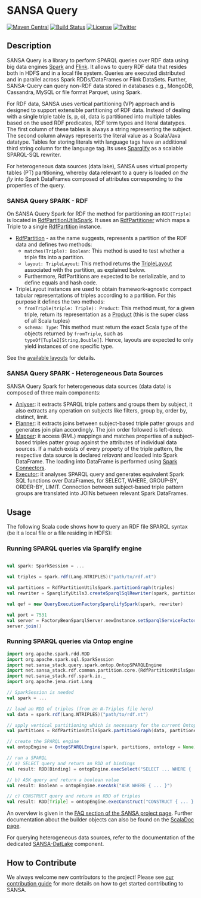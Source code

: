 # SANSA Query
[![Maven Central](https://maven-badges.herokuapp.com/maven-central/net.sansa-stack/sansa-query-parent_2.11/badge.svg)](https://maven-badges.herokuapp.com/maven-central/net.sansa-stack/sansa-query-parent_2.11)
[![Build Status](https://ci.aksw.org/jenkins/job/SANSA-Query/job/develop/badge/icon)](https://ci.aksw.org/jenkins/job/SANSA-Query/job/develop/)
[![License](https://img.shields.io/badge/License-Apache%202.0-blue.svg)](https://opensource.org/licenses/Apache-2.0)
[![Twitter](https://img.shields.io/twitter/follow/SANSA_Stack.svg?style=social)](https://twitter.com/SANSA_Stack)

## Description
SANSA Query is a library to perform SPARQL queries over RDF data using big data engines [Spark](https://spark.apache.org) and [Flink](https://flink.apache.org). It allows to query RDF data that resides both in HDFS and in a local file system. Queries are executed distributed and in parallel across Spark RDDs/DataFrames or Flink DataSets. Further, SANSA-Query can query non-RDF data stored in databases e.g., MongoDB, Cassandra, MySQL or file format Parquet, using Spark.

For RDF data, SANSA uses vertical partitioning (VP) approach and is designed to support extensible partitioning of RDF data. Instead of dealing with a single triple table (s, p, o), data is partitioned into multiple tables based on the used RDF predicates, RDF term types and literal datatypes. The first column of these tables is always a string representing the subject. The second column always represents the literal value as a Scala/Java datatype. Tables for storing literals with language tags have an additional third string column for the language tag. Its uses [Sparqlify](https://github.com/AKSW/Sparqlify) as a scalable SPARQL-SQL rewriter.

For heterogeneous data sources (data lake), SANSA uses virtual property tables (PT) partitioning, whereby data relevant to a query is loaded _on the fly_ into Spark DataFrames composed of attributes corresponding to the properties of the query. 

### SANSA Query SPARK - RDF
On SANSA Query Spark for RDF the method for partitioning an `RDD[Triple]` is located in [RdfPartitionUtilsSpark](https://github.com/SANSA-Stack/SANSA-RDF/blob/develop/sansa-rdf-spark/src/main/scala/net/sansa_stack/rdf/spark/partition/core/RdfPartitionUtilsSpark.scala). It uses an [RdfPartitioner](https://github.com/SANSA-Stack/SANSA-RDF/blob/develop/sansa-rdf-common/src/main/scala/net/sansa_stack/rdf/common/partition/core/RdfPartitioner.scala) which maps a Triple to a single [RdfPartition](https://github.com/SANSA-Stack/SANSA-RDF/blob/develop/sansa-rdf-common/src/main/scala/net/sansa_stack/rdf/common/partition/core/RdfPartition.scala) instance.

* [RdfPartition](https://github.com/SANSA-Stack/SANSA-RDF/blob/develop/sansa-rdf-common/src/main/scala/net/sansa_stack/rdf/common/partition/core/RdfPartition.scala) - as the name suggests, represents a partition of the RDF data and defines two methods:
  * `matches(Triple): Boolean`: This method is used to test whether a triple fits into a partition.
  * `layout: TripleLayout`: This method returns the [TripleLayout](https://github.com/SANSA-Stack/SANSA-RDF/blob/develop/sansa-rdf-common/src/main/scala/net/sansa_stack/rdf/common/partition/layout/TripleLayout.scala) associated with the partition, as explained below.
  * Furthermore, RdfPartitions are expected to be serializable, and to define equals and hash code.
* TripleLayout instances are used to obtain framework-agnostic compact tabular representations of triples according to a partition. For this purpose it defines the two methods:
  * `fromTriple(triple: Triple): Product`: This method must, for a given triple, return its representation as a [Product](https://www.scala-lang.org/files/archive/api/2.11.8/index.html#scala.Product) (this is the super class of all Scala tuples)
  * `schema: Type`: This method must return the exact Scala type of the objects returned by `fromTriple`, such as `typeOf[Tuple2[String,Double]]`. Hence, layouts are expected to only yield instances of one specific type.

See the [available layouts](https://github.com/SANSA-Stack/SANSA-RDF/tree/develop/sansa-rdf-common/src/main/scala/net/sansa_stack/rdf/common/partition/layout) for details.

### SANSA Query SPARK - Heterogeneous Data Sources
SANSA Query Spark for heterogeneous data sources (data data) is composed of three main components:

* [Anlyser](https://github.com/SANSA-Stack/SANSA-DataLake/tree/develop/sansa-datalake-spark/src/main/scala/net/sansa_stack/datalake/spark): it extracts SPARQL triple patters and groups them by subject, it also extracts any operation on subjects like filters, group by, order by, distinct, limit.
* ِ[Planner](https://github.com/SANSA-Stack/SANSA-DataLake/blob/develop/sansa-datalake-spark/src/main/scala/net/sansa_stack/datalake/spark/Planner.scala): it extracts joins between subject-based triple patter groups and generates join plan accordingly. The join order followed is left-deep. 
* [Mapper](https://github.com/SANSA-Stack/SANSA-DataLake/blob/develop/sansa-datalake-spark/src/main/scala/net/sansa_stack/datalake/spark/Mapper.scala): it access (RML) mappings and matches properties of a subject-based triples patter group against the attributes of individual data sources. If a match exists of every property of the triple pattern, the respective data source is declared _relavant_ and loaded into Spark DataFrame. The loading into DataFrame is performed using [Spark Connectors](https://spark-packages.org/).
* [Executor](https://github.com/SANSA-Stack/SANSA-DataLake/blob/develop/sansa-datalake-spark/src/main/scala/net/sansa_stack/datalake/spark/SparkExecutor.scala): it analyses SPARQL query and generates equivalent Spark SQL functions over DataFrames, for SELECT, WHERE, GROUP-BY, ORDER-BY, LIMIT. Connection between subject-based triple pattern groups are translated into JOINs between relevant Spark DataFrames. 

## Usage

The following Scala code shows how to query an RDF file SPARQL syntax (be it a local file or a file residing in HDFS):
### Running SPARQL queries via Sparqlify engine

```scala

val spark: SparkSession = ...

val triples = spark.rdf(Lang.NTRIPLES)("path/to/rdf.nt")

val partitions = RdfPartitionUtilsSpark.partitionGraph(triples)
val rewriter = SparqlifyUtils3.createSparqlSqlRewriter(spark, partitions)

val qef = new QueryExecutionFactorySparqlifySpark(spark, rewriter)

val port = 7531
val server = FactoryBeanSparqlServer.newInstance.setSparqlServiceFactory(qef).setPort(port).create()
server.join()

```

### Running SPARQL queries via Ontop engine
``` scala
import org.apache.spark.rdd.RDD
import org.apache.spark.sql.SparkSession
import net.sansa_stack.query.spark.ontop.OntopSPARQLEngine
import net.sansa_stack.rdf.common.partition.core.{RdfPartitionUtilsSpark, RdfPartitionerComplex}
import net.sansa_stack.rdf.spark.io._
import org.apache.jena.riot.Lang

// SparkSession is needed
val spark = ...

// load an RDD of triples (from an N-Triples file here)
val data = spark.rdf(Lang.NTRIPLES)("path/to/rdf.nt")

// apply vertical partitioning which is necessary for the current Ontop integration
val partitions = RdfPartitionUtilsSpark.partitionGraph(data, partitioner = RdfPartitionerComplex(false))

// create the SPARQL engine
val ontopEngine = OntopSPARQLEngine(spark, partitions, ontology = None)

// run a SPARQL
// a) SELECT query and return an RDD of bindings
val result: RDD[Binding] = ontopEngine.execSelect("SELECT ... WHERE { ... }")

// b) ASK query and return a boolean value
val result: Boolean = ontopEngine.execAsk("ASK WHERE { ... }")

// c) CONSTRUCT query and return an RDD of triples
val result: RDD[Triple] = ontopEngine.execConstruct("CONSTRUCT { ... } WHERE { ... }")
```
An overview is given in the [FAQ section of the SANSA project page](http://sansa-stack.net/faq/#sparql-queries). Further documentation about the builder objects can also be found on the [ScalaDoc page](http://sansa-stack.net/scaladocs/).

For querying heterogeneous data sources, refer to the documentation of the dedicated [SANSA-DatLake](https://github.com/SANSA-Stack/SANSA-DataLake) component.

## How to Contribute
We always welcome new contributors to the project! Please see [our contribution guide](http://sansa-stack.net/contributing-to-sansa/) for more details on how to get started contributing to SANSA.
